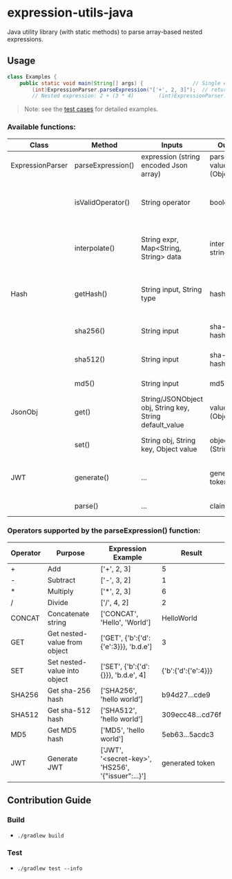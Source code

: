 # expression-utils-java
Java utility library (with static methods) to parse array-based nested expressions.

## Usage
```java  
class Examples {  
    public static void main(String[] args) {                // Single expression: 2 + 3  
        (int)ExpressionParser.parseExpression("['+', 2, 3]");  // returns 5  
        // Nested expression: 2 + (3 * 4)        (int)ExpressionParser.parseExpression("['+', 2, ['*', 3, 4]]");  // returns 14    }}  
```

> Note: see the [test cases](lib/src/test/java/in/eko/exprutils/) for detailed examples.


### Available functions:

| Class            | Method            | Inputs                                                  | Output                | Desc                                                                             |
|------------------|-------------------|---------------------------------------------------------|-----------------------|----------------------------------------------------------------------------------|
| ExpressionParser | parseExpression() | expression (string encoded Json array)                  | parsed value (Object) | returns parses an expression                                                     |
|                  | isValidOperator() | String operator                                         | boolean               | Checks if the provided operator is supported by the expressionParser             |
|                  | interpolate()     | String expr, Map<String, String> data                   | interpolated string   | Interpolate/replace values of dollar-curly-brace-wrapped variables into a string |
| Hash             | getHash()         | String input, String type                               | hash                  | Generate hash of a string using the `type` algorithm (MD5, SHA-256, etc)         |
|                  | sha256()          | String input                                            | sha-256 hash          | Generate SHA-256 hash of a string                                                |
|                  | sha512()          | String input                                            | sha-512 hash          | Generate SHA-512 hash of a string                                                |
|                  | md5()             | String input                                            | md5 hash              | Generate md5 hash of a string                                                    |
| JsonObj          | get()             | String/JSONObject obj, String key, String default_value | value (Object)        | Retrieve deep/nested value from a JSON Object                                    |
|                  | set()             | String obj, String key, Object value                    | object (String)       | Set a key-value pair deep within a JSON Object                                   |
| JWT              | generate()        | ...                                                     | generated token       | Generate JWT (token) with the given configuration                                |
|                  | parse()           | ...                                                     | claim map             | Validates & parses a JWT (token)                                                 |

### Operators supported by the parseExpression() function:
| Operator | Purpose                      | Expression Example                                       | Result              |
|----------|------------------------------|----------------------------------------------------------|---------------------|
| +        | Add                          | ['+', 2, 3]                                              | 5                   |
| -        | Subtract                     | ['-', 3, 2]                                              | 1                   |
| &ast;    | Multiply                     | ['&ast;', 2, 3]                                          | 6                   |
| /        | Divide                       | ['/', 4, 2]                                              | 2                   |
| CONCAT   | Concatenate string           | ['CONCAT', 'Hello', 'World']                             | HelloWorld          |
| GET      | Get nested-value from object | ['GET', {'b':{'d':{'e':3}}}, 'b.d.e']                    | 3                   |
| SET      | Set nested-value into object | ['SET', {'b':{'d':{}}}, 'b.d.e', 4]                      | {'b':{'d':{'e':4}}} |
| SHA256   | Get sha-256 hash             | ['SHA256', 'hello world']                                | b94d27...cde9       |
| SHA512   | Get sha-512 hash             | ['SHA512', 'hello world']                                | 309ecc48...cd76f    |
| MD5      | Get MD5 hash                 | ['MD5', 'hello world']                                   | 5eb63...5acdc3      |
| JWT      | Generate JWT                 | ['JWT', '&lt;secret-key&gt;', 'HS256', '{"issuer":...}'] | generated token     | 


## Contribution Guide
### Build
- `./gradlew build`

### Test
- ` ./gradlew test --info `
